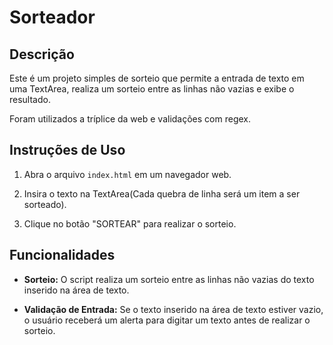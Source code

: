 # Sorteador

## Descrição
Este é um projeto simples de sorteio que permite a entrada de texto em uma TextArea, realiza um sorteio entre as linhas não vazias e exibe o resultado.

Foram utilizados a tríplice da web e validações com regex.

## Instruções de Uso

1. Abra o arquivo `index.html` em um navegador web.

2. Insira o texto na TextArea(Cada quebra de linha será um item a ser sorteado).

3. Clique no botão "SORTEAR" para realizar o sorteio.

## Funcionalidades

- **Sorteio:** O script realiza um sorteio entre as linhas não vazias do texto inserido na área de texto.

- **Validação de Entrada:** Se o texto inserido na área de texto estiver vazio, o usuário receberá um alerta para digitar um texto antes de realizar o sorteio.
